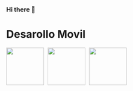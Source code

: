 ### Hi there 👋
<h1>Desarollo Movil</h1>

<div style="display: flex; flex-wrap: wrap; gap: 10px">
  <img src="https://www.svgrepo.com/show/353751/flutter.svg"  width="100" height="100">
  <img src="https://upload.wikimedia.org/wikipedia/commons/thumb/0/06/Kotlin_Icon.svg/1200px-Kotlin_Icon.svg.png" width="100" height="100">
  <img src="https://seeklogo.com/images/J/java-logo-7F8B35BAB3-seeklogo.com.png" width="100" height="100">
 </div>

<!--
**Maceesoft/Maceesoft** is a ✨ _special_ ✨ repository because its `README.md` (this file) appears on your GitHub profile.

Here are some ideas to get you started:

- 🔭 I’m currently working on ...
- 🌱 I’m currently learning ...
- 👯 I’m looking to collaborate on ...
- 🤔 I’m looking for help with ...
- 💬 Ask me about ...
- 📫 How to reach me: ...
- 😄 Pronouns: ...
- ⚡ Fun fact: ...
-->

